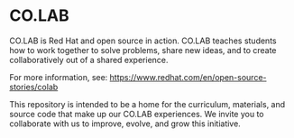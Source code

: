 # CO.LAB

CO.LAB is Red Hat and open source in action. 
CO.LAB teaches students how to work together to solve problems, share new ideas, and to create collaboratively out of a shared experience.

For more information, see:
https://www.redhat.com/en/open-source-stories/colab

This repository is intended to be a home for the curriculum, materials, and source code that make up our CO.LAB experiences. We invite you to collaborate with us to improve, 
evolve, and grow this initiative.
